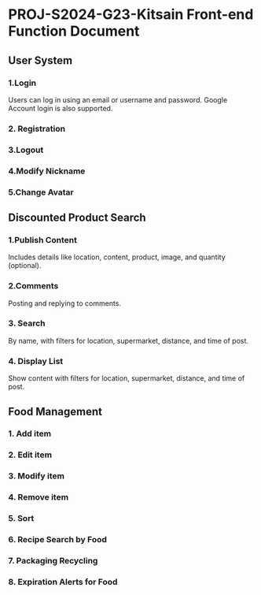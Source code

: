 # PROJ-S2024-G23-Kitsain Front-end Function Document

## User System

### 1.Login
Users can log in using an email or username and password. 
Google Account login is also supported.
### 2. Registration

### 3.Logout

### 4.Modify Nickname

### 5.Change Avatar

## Discounted Product Search

### 1.Publish Content
Includes details like location, content, product, image, and quantity (optional).

### 2.Comments
Posting and replying to comments.

### 3. Search

By name, with filters for location, supermarket, distance, and time of post.

### 4. Display List

Show content with filters for location, supermarket, distance, and time of post.

## Food Management

### 1. Add item

### 2. Edit item

### 3. Modify item

### 4. Remove item

### 5. Sort

### 6. Recipe Search by Food

### 7. Packaging Recycling

### 8. Expiration Alerts for Food
